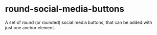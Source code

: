 round-social-media-buttons
==========================

A set of round (or rounded) social media buttons, that can be added with just one anchor element.